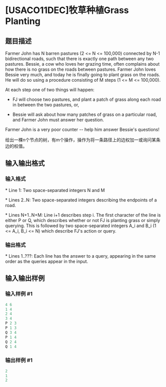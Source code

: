 # [USACO11DEC]牧草种植Grass Planting

## 题目描述

Farmer John has N barren pastures (2 <= N <= 100,000) connected by N-1 bidirectional roads, such that there is exactly one path between any two pastures. Bessie, a cow who loves her grazing time, often complains about how there is no grass on the roads between pastures. Farmer John loves Bessie very much, and today he is finally going to plant grass on the roads. He will do so using a procedure consisting of M steps (1 <= M <= 100,000).

At each step one of two things will happen:

- FJ will choose two pastures, and plant a patch of grass along each road in between the two pastures, or,

- Bessie will ask about how many patches of grass on a particular road, and Farmer John must answer her question.

Farmer John is a very poor counter -- help him answer Bessie's questions!

给出一棵n个节点的树，有m个操作，操作为将一条路径上的边权加一或询问某条边的权值。

## 输入输出格式

### 输入格式

\* Line 1: Two space-separated integers N and M

\* Lines 2..N: Two space-separated integers describing the endpoints of a road.

\* Lines N+1..N+M: Line i+1 describes step i. The first character of the line is either P or Q, which describes whether or not FJ is planting grass or simply querying. This is followed by two space-separated integers A\_i and B\_i (1 <= A\_i, B\_i <= N) which describe FJ's action or query.

### 输出格式

\* Lines 1..???: Each line has the answer to a query, appearing in the same order as the queries appear in the input.

## 输入输出样例

### 输入样例 #1

```cpp
4 6 
1 4 
2 4 
3 4 
P 2 3 
P 1 3 
Q 3 4 
P 1 4 
Q 2 4 
Q 1 4 

```
### 输出样例 #1

```cpp
2 
1 
2 


```
